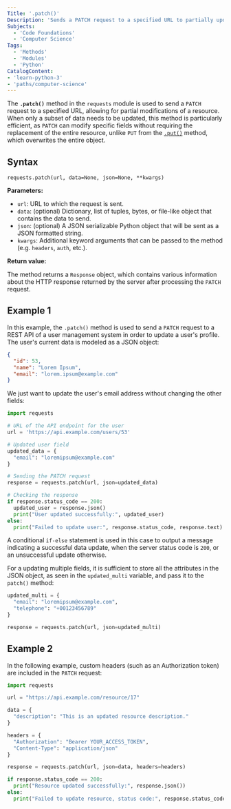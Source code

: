 ```yaml
---
Title: '.patch()'
Description: 'Sends a PATCH request to a specified URL to partially update a resource.'
Subjects:
  - 'Code Foundations'
  - 'Computer Science'
Tags:
  - 'Methods'
  - 'Modules'
  - 'Python'
CatalogContent:
- 'learn-python-3'
- 'paths/computer-science'
---
```


The **`.patch()`** method in the `requests` module is used to send a `PATCH` request to a specified URL, allowing for partial modifications of a resource. When only a subset of data needs to be updated, this method is particularly efficient, as `PATCH` can modify specific fields without requiring the replacement of the entire resource, unlike `PUT` from the [`.put()`](https://www.codecademy.com/resources/docs/python/requests-module/put) method, which overwrites the entire object.

## Syntax

```pseudo
requests.patch(url, data=None, json=None, **kwargs)
```

**Parameters:**

- `url`: URL to which the request is sent.
- `data`: (optional) Dictionary, list of tuples, bytes, or file-like object that contains the data to send.
- `json`: (optional) A JSON serializable Python object that will be sent as a JSON formatted string.
- `kwargs`: Additional keyword arguments that can be passed to the method (e.g. `headers`, `auth`, etc.).

**Return value:**

The method returns a `Response` object, which contains various information about the HTTP response returned by the server after processing the `PATCH` request.

## Example 1

In this example, the `.patch()` method is used to send a `PATCH` request to a REST API of a user management system in order to update a user's profile. The user's current data is modeled as a JSON object:

```json
{
  "id": 53,
  "name": "Lorem Ipsum",
  "email": "lorem.ipsum@example.com"
}
```

We just want to update the user's email address without changing the other fields:

```py
import requests

# URL of the API endpoint for the user
url = 'https://api.example.com/users/53'

# Updated user field
updated_data = {
  "email": "loremipsum@example.com"
}

# Sending the PATCH request
response = requests.patch(url, json=updated_data)

# Checking the response
if response.status_code == 200:
  updated_user = response.json()
  print("User updated successfully:", updated_user)
else:
  print("Failed to update user:", response.status_code, response.text)
```

A conditional `if-else` statement is used in this case to output a message indicating a successful data update, when the server status code is `200`, or an unsuccessful update otherwise.

For a updating multiple fields, it is sufficient to store all the attributes in the JSON object, as seen in the `updated_multi` variable, and pass it to the `patch()` method:

```py
updated_multi = {
  "email": "loremipsum@example.com",
  "telephone": "+00123456789"
}

response = requests.patch(url, json=updated_multi)
```

## Example 2

In the following example, custom headers (such as an Authorization token) are included in the `PATCH` request:

```py
import requests

url = "https://api.example.com/resource/17"

data = {
  "description": "This is an updated resource description."
}

headers = {
  "Authorization": "Bearer YOUR_ACCESS_TOKEN",
  "Content-Type": "application/json"
}

response = requests.patch(url, json=data, headers=headers)

if response.status_code == 200:
  print("Resource updated successfully:", response.json())
else:
  print("Failed to update resource, status code:", response.status_code)
```
